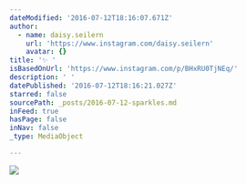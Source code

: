 ```yaml
---
dateModified: '2016-07-12T18:16:07.671Z'
author:
  - name: daisy.seilern
    url: 'https://www.instagram.com/daisy.seilern'
    avatar: {}
title: '✨ '
isBasedOnUrl: 'https://www.instagram.com/p/BHxRU0TjNEq/'
description: ' '
datePublished: '2016-07-12T18:16:21.027Z'
starred: false
sourcePath: _posts/2016-07-12-sparkles.md
inFeed: true
hasPage: false
inNav: false
_type: MediaObject

---
```

![ ](https://scontent.cdninstagram.com/t51.2885-15/s640x640/sh0.08/e35/13658864_1405328823108229_1039907391_n.jpg?ig_cache_key=MTI5Mjg5MDc2NTM3NDgzNzAzNA%3D%3D.2)